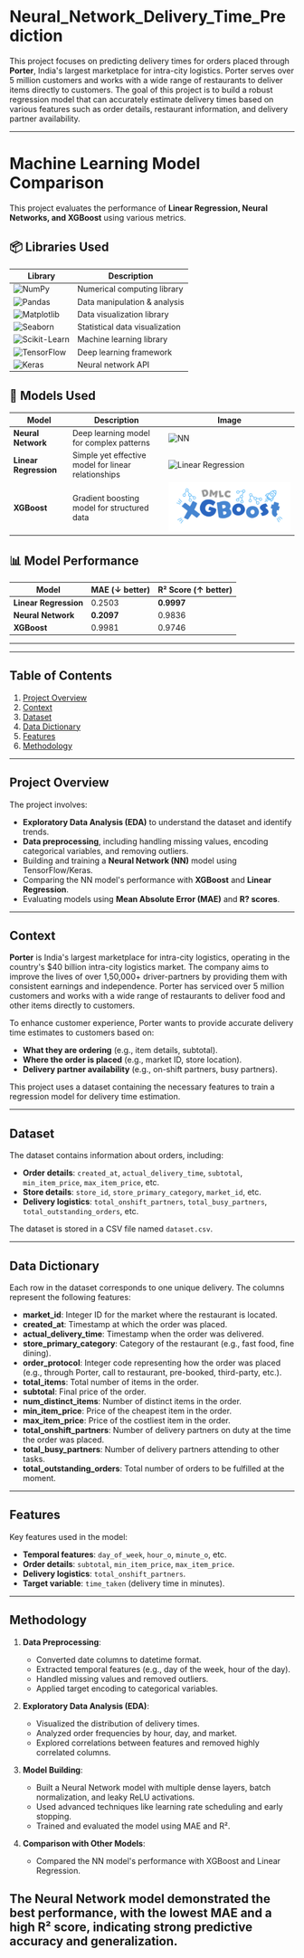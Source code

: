 # Neural_Network_Delivery_Time_Prediction

This project focuses on predicting delivery times for orders placed through **Porter**, India's largest marketplace for intra-city logistics. Porter serves over 5 million customers and works with a wide range of restaurants to deliver items directly to customers. The goal of this project is to build a robust regression model that can accurately estimate delivery times based on various features such as order details, restaurant information, and delivery partner availability.

---
# Machine Learning Model Comparison

This project evaluates the performance of **Linear Regression, Neural Networks, and XGBoost** using various metrics.

## 📦 Libraries Used

| Library | Description |
|---------|------------|
| ![NumPy](https://img.shields.io/badge/NumPy-013243?style=for-the-badge&logo=numpy&logoColor=white) | Numerical computing library |
| ![Pandas](https://img.shields.io/badge/Pandas-150458?style=for-the-badge&logo=pandas&logoColor=white) | Data manipulation & analysis |
| ![Matplotlib](https://img.shields.io/badge/Matplotlib-11557c?style=for-the-badge&logo=python&logoColor=white) | Data visualization library |
| ![Seaborn](https://img.shields.io/badge/Seaborn-008080?style=for-the-badge&logo=python&logoColor=white) | Statistical data visualization |
| ![Scikit-Learn](https://img.shields.io/badge/Scikit--Learn-F7931E?style=for-the-badge&logo=scikit-learn&logoColor=white) | Machine learning library |
| ![TensorFlow](https://img.shields.io/badge/TensorFlow-FF6F00?style=for-the-badge&logo=tensorflow&logoColor=white) | Deep learning framework |
| ![Keras](https://img.shields.io/badge/Keras-D00000?style=for-the-badge&logo=keras&logoColor=white) | Neural network API |

## 🤖 Models Used

| Model | Description | Image |
|-------|------------|-------|
| **Neural Network** | Deep learning model for complex patterns | ![NN](https://upload.wikimedia.org/wikipedia/commons/e/e4/Artificial_neural_network.svg) |
| **Linear Regression** | Simple yet effective model for linear relationships | ![Linear Regression](https://upload.wikimedia.org/wikipedia/commons/3/3a/Linear_regression.svg) |
| **XGBoost** | Gradient boosting model for structured data | ![XGBoost](https://github.com/vaibhpande21/Neural_Network_Delivery_Time_Prediction/blob/main/xgboost.png?raw=true) |

## 📊 Model Performance

| Model               | MAE (↓ better) | R² Score (↑ better) |
|---------------------|--------------|------------------|
| **Linear Regression** | 0.2503       | **0.9997**       |
| **Neural Network**   | **0.2097**   | 0.9836           |
| **XGBoost**         | 0.9981       | 0.9746           |

---

---


## **Table of Contents**
1. [Project Overview](#project-overview)
2. [Context](#context)
3. [Dataset](#dataset)
4. [Data Dictionary](#data-dictionary)
5. [Features](#features)
6. [Methodology](#methodology)

---

## **Project Overview**
The project involves:
- **Exploratory Data Analysis (EDA)** to understand the dataset and identify trends.
- **Data preprocessing**, including handling missing values, encoding categorical variables, and removing outliers.
- Building and training a **Neural Network (NN)** model using TensorFlow/Keras.
- Comparing the NN model's performance with **XGBoost** and **Linear Regression**.
- Evaluating models using **Mean Absolute Error (MAE)** and **R? scores**.

---

## **Context**
**Porter** is India's largest marketplace for intra-city logistics, operating in the country's $40 billion intra-city logistics market. The company aims to improve the lives of over 1,50,000+ driver-partners by providing them with consistent earnings and independence. Porter has serviced over 5 million customers and works with a wide range of restaurants to deliver food and other items directly to customers.

To enhance customer experience, Porter wants to provide accurate delivery time estimates to customers based on:
- **What they are ordering** (e.g., item details, subtotal).
- **Where the order is placed** (e.g., market ID, store location).
- **Delivery partner availability** (e.g., on-shift partners, busy partners).

This project uses a dataset containing the necessary features to train a regression model for delivery time estimation.

---

## **Dataset**
The dataset contains information about orders, including:
- **Order details**: `created_at`, `actual_delivery_time`, `subtotal`, `min_item_price`, `max_item_price`, etc.
- **Store details**: `store_id`, `store_primary_category`, `market_id`, etc.
- **Delivery logistics**: `total_onshift_partners`, `total_busy_partners`, `total_outstanding_orders`, etc.

The dataset is stored in a CSV file named `dataset.csv`.

---

## **Data Dictionary**
Each row in the dataset corresponds to one unique delivery. The columns represent the following features:
- **market_id**: Integer ID for the market where the restaurant is located.
- **created_at**: Timestamp at which the order was placed.
- **actual_delivery_time**: Timestamp when the order was delivered.
- **store_primary_category**: Category of the restaurant (e.g., fast food, fine dining).
- **order_protocol**: Integer code representing how the order was placed (e.g., through Porter, call to restaurant, pre-booked, third-party, etc.).
- **total_items**: Total number of items in the order.
- **subtotal**: Final price of the order.
- **num_distinct_items**: Number of distinct items in the order.
- **min_item_price**: Price of the cheapest item in the order.
- **max_item_price**: Price of the costliest item in the order.
- **total_onshift_partners**: Number of delivery partners on duty at the time the order was placed.
- **total_busy_partners**: Number of delivery partners attending to other tasks.
- **total_outstanding_orders**: Total number of orders to be fulfilled at the moment.

---

## **Features**
Key features used in the model:
- **Temporal features**: `day_of_week`, `hour_o`, `minute_o`, etc.
- **Order details**: `subtotal`, `min_item_price`, `max_item_price`.
- **Delivery logistics**: `total_onshift_partners`.
- **Target variable**: `time_taken` (delivery time in minutes).

---

## **Methodology**
1. **Data Preprocessing**:
   - Converted date columns to datetime format.
   - Extracted temporal features (e.g., day of the week, hour of the day).
   - Handled missing values and removed outliers.
   - Applied target encoding to categorical variables.

2. **Exploratory Data Analysis (EDA)**:
   - Visualized the distribution of delivery times.
   - Analyzed order frequencies by hour, day, and market.
   - Explored correlations between features and removed highly correlated columns.

3. **Model Building**:
   - Built a Neural Network model with multiple dense layers, batch normalization, and leaky ReLU activations.
   - Used advanced techniques like learning rate scheduling and early stopping.
   - Trained and evaluated the model using MAE and R².

4. **Comparison with Other Models**:
   - Compared the NN model's performance with XGBoost and Linear Regression.


The **Neural Network model** demonstrated the best performance, with the lowest MAE and a high R² score, indicating strong predictive accuracy and generalization.
---
